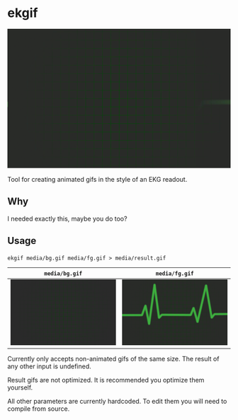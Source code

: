 # ekgif

![example.gif](media/result.gif)

Tool for creating animated gifs in the style of an EKG readout.

## Why
I needed exactly this, maybe you do too?

## Usage
```shell
ekgif media/bg.gif media/fg.gif > media/result.gif
```

| `media/bg.gif` | `media/fg.gif` |
| --- | --- |
| ![background_gif](media/bg.gif) | ![foreground_gif](media/fg.gif) |

Currently only accepts non-animated gifs of the same size.
The result of any other input is undefined.

Result gifs are not optimized.
It is recommended you optimize them yourself.

All other parameters are currently hardcoded.
To edit them you will need to compile from source.
